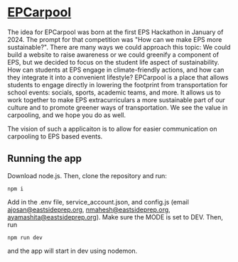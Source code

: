 # [EPCarpool](https://www.epcarpool.com)
The idea for EPCarpool was born at the first EPS Hackathon in January of 2024. The prompt for that competition was "How can we make EPS more sustainable?".
There are many ways we could approach this topic: We could build a website to raise awareness or we could greenify a component of EPS, but we decided to focus on the student life aspect of sustainability. How can students at EPS engage in climate-friendly actions, and how can they integrate it into a convenient lifestyle?
EPCarpool is a place that allows students to engage directly in lowering the footprint from transportation for school events: socials, sports, academic teams, and more. It allows us to work together to make EPS extracurriculars a more sustainable part of our culture and to promote greener ways of transportation. We see the value in carpooling, and we hope you do as well.

The vision of such a applicaiton is to allow for easier communication on carpooling to EPS based events.

## Running the app
Download node.js. Then, clone the repository and run:
```
npm i
```
Add in the .env file, service_account.json, and config.js (email ajosan@eastsideprep.org, nmahesh@eastsideprep.org, ayamashita@eastsideprep.org). Make sure the MODE is set to DEV.  Then, run
```
npm run dev
```
and the app will start in dev using nodemon.
